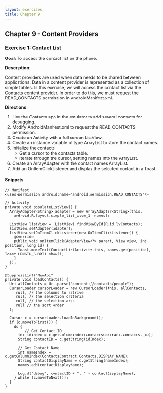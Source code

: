 ```yaml
---
layout: exercises
title: Chapter 9
---
```


## Chapter 9 - Content Providers

### Exercise 1: Contact List

**Goal**: To access the contact list on the phone.

**Description**:

Content providers are used when data needs to be shared between applications. Data in a content provider is represented as a collection of simple tables. In this exercise, we will access the contact list via the Contacts content provider. In order to do this, we must request the READ_CONTACTS permission in AndroidManifest.xml.

**Directions**:

1. Use the Contacts app in the emulator to add several contacts for debugging.
2. Modify AndroidManifest.xml to request the READ_CONTACTS permission.
3. Create an Activity with a full screen ListView.
4. Create an instance variable of type ArrayList to store the contact names.
5. Initialize the contacts
   - Get a cursor to the contacts table.
   - Iterate through the cursor, setting names into the ArrayList.
6. Create an ArrayAdapter with the contact names ArrayList.
7. Add an OnItemClickListener and display the selected contact in a Toast.


#### Snippets

    // Manifest
    <uses-permission android:name="android.permission.READ_CONTACTS"/>

    // Activity
    private void populateListView() {
      ArrayAdapter<String> adapter = new ArrayAdapter<String>(this,
        android.R.layout.simple_list_item_1, names);

      ListView listView = (ListView) findViewById(R.id.lvContacts);
      listView.setAdapter(adapter);
      listView.setOnItemClickListener(new OnItemClickListener() {
        @Override
        public void onItemClick(AdapterView<?> parent, View view, int position, long id) {
          Toast.makeText(ContactListActivity.this, names.get(position), Toast.LENGTH_SHORT).show();
        }
      });
    }

    @SuppressLint("NewApi")
    private void loadContacts() {
      Uri allContacts = Uri.parse("content://contacts/people");
      CursorLoader cursorLoader = new CursorLoader(this, allContacts,
         null, // the columns to retrive
         null, // the selection criteria
         null, // the selection args
         null // the sort order
      );

      Cursor c = cursorLoader.loadInBackground();
      if (c.moveToFirst()) {
        do {
             // Get Contact ID
          int idIndex = c.getColumnIndex(ContactsContract.Contacts._ID);
          String contactID = c.getString(idIndex);

          // Get Contact Name
          int nameIndex = c.getColumnIndex(ContactsContract.Contacts.DISPLAY_NAME);
          String contactDisplayName = c.getString(nameIndex);
          names.add(contactDisplayName);

          Log.d("debug", contactID + ", " + contactDisplayName);
        } while (c.moveToNext());
      }
    }
